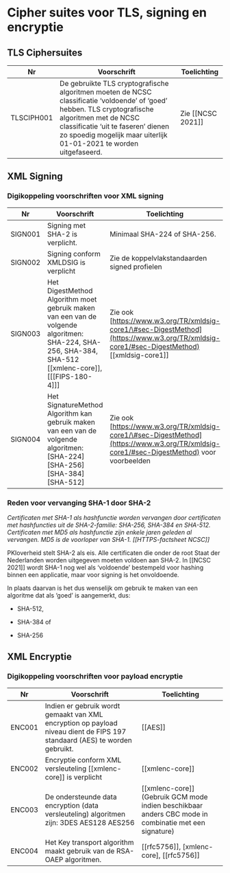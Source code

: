 # Cipher suites voor TLS, signing en encryptie 

## TLS Ciphersuites

| Nr | Voorschrift | Toelichting |
| --- | --- | --- |
| TLSCIPH001 |  De gebruikte TLS cryptografische algoritmen moeten de NCSC classificatie ‘voldoende’ of ‘goed’ hebben.  TLS cryptografische algoritmen met de NCSC classificatie ‘uit te faseren’ dienen zo spoedig mogelijk maar uiterlijk 01-01-2021 te worden uitgefaseerd. |   Zie  [[NCSC 2021]]  |

## XML Signing

### Digikoppeling voorschriften voor XML signing

| Nr | Voorschrift | Toelichting |
| --- | --- | --- |
| SIGN001 | Signing met SHA-2 is verplicht. | Minimaal SHA-224 of SHA-256. |
| SIGN002 | Signing conform XMLDSIG is verplicht | Zie de koppelvlakstandaarden signed profielen |
| SIGN003 | Het DigestMethod Algorithm moet gebruik maken van een van de volgende algoritmen: SHA-224, SHA-256, SHA-384, SHA-512 [[xmlenc-core]], [[[FIPS-180-4]]]| Zie ook [https://www.w3.org/TR/xmldsig-core1/\#sec-DigestMethod](https://www.w3.org/TR/xmldsig-core1/#sec-DigestMethod) [[xmldsig-core1]] |
| SIGN004 | Het SignatureMethod Algorithm kan gebruik maken van een van de volgende algoritmen: [SHA-224]  [SHA-256] [SHA-384] [SHA-512]  |  Zie ook [https://www.w3.org/TR/xmldsig-core1/\#sec-DigestMethod](https://www.w3.org/TR/xmldsig-core1/#sec-DigestMethod) voor voorbeelden|

### Reden voor vervanging SHA-1 door SHA-2

*Certificaten met SHA-1 als hashfunctie worden vervangen door certificaten met hashfuncties uit de SHA-2-familie: SHA-256, SHA-384 en SHA-512. Certificaten met MD5 als hashfunctie zijn enkele jaren geleden al vervangen. MD5 is de voorloper van SHA-1. [[HTTPS-factsheet NCSC]]*

PKIoverheid stelt SHA-2 als eis. Alle certificaten die onder de root Staat der Nederlanden worden uitgegeven moeten voldoen aan SHA-2. In [[NCSC 2021]] wordt SHA-1 nog wel als ‘voldoende’ bestempeld voor hashing binnen een applicatie, maar voor signing is het onvoldoende.

In plaats daarvan is het dus wenselijk om gebruik te maken van een algoritme dat als ‘goed’ is aangemerkt, dus:

- SHA-512,

- SHA-384 of

- SHA-256

## XML Encryptie

### Digikoppeling voorschriften voor payload encryptie

| Nr | Voorschrift | Toelichting |
| --- | --- | --- |
| ENC001 | Indien er gebruik wordt gemaakt van XML encryption op payload niveau dient de FIPS 197 standaard (AES) te worden gebruikt.  | [[AES]] |
| ENC002 | Encryptie conform XML versleuteling [[xmlenc-core]] is verplicht |  [[xmlenc-core]] |
| ENC003 | De ondersteunde data encryption (data versleuteling) algoritmen zijn: 3DES AES128 AES256 | [[xmlenc-core]]  (Gebruik GCM mode indien beschikbaar anders CBC mode in combinatie met een signature)  |
| ENC004 | Het Key transport algorithm maakt gebruik van de RSA-OAEP algoritmen. | [[rfc5756]], [xmlenc-core], [[rfc5756]]|